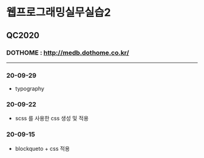 # 웹프로그래밍실무실습2


## QC2020

### DOTHOME : http://medb.dothome.co.kr/

------------------------------------------------

### 20-09-29
- typography

### 20-09-22

- scss 를 사용한 css 생성 및 적용

### 20-09-15

- blockqueto + css 적용

